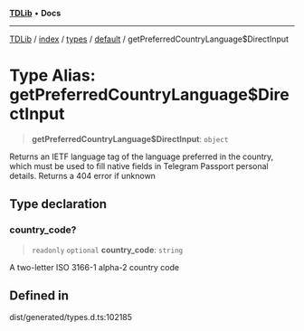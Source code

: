 [**TDLib**](../../../../../../README.md) • **Docs**

***

[TDLib](../../../../../../modules.md) / [index](../../../../../README.md) / [types](../../../README.md) / [default](../README.md) / getPreferredCountryLanguage$DirectInput

# Type Alias: getPreferredCountryLanguage$DirectInput

> **getPreferredCountryLanguage$DirectInput**: `object`

Returns an IETF language tag of the language preferred in the country, which must be used to fill native fields in Telegram Passport personal details. Returns a 404 error if unknown

## Type declaration

### country\_code?

> `readonly` `optional` **country\_code**: `string`

A two-letter ISO 3166-1 alpha-2 country code

## Defined in

dist/generated/types.d.ts:102185
